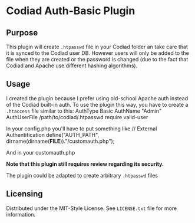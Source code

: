 # Codiad Auth-Basic Plugin

## Purpose

This plugin will create `.htpasswd` file in your Codiad folder an take care that it is synced to the Codiad user DB. However users will only be added to the file when they are created or the password is changed (due to the fact that Codiad and Apache use different hashing algorithms).

## Usage

I created the plugin because I prefer using old-school Apache auth instead of the Codiad built-in auth. To use the plugin this way, you have to create a `.htaccess` file similar to this:
    AuthType Basic
    AuthName "Admin"
    AuthUserFile /path/to/codiad/.htpasswd
    require valid-user

In your config.php you'll have to put something like
    // External Authentification
    define("AUTH_PATH", dirname(dirname(__FILE__))."/customauth.php");

And in your customauth.php
    <?php $_SESSION['user'] = $_SERVER['PHP_AUTH_USER']; ?>

__Note that this plugin still requires review regarding its security.__

The plugin could be adapted to create arbitrary `.htpasswd` files

## Licensing

Distributed under the MIT-Style License. See `LICENSE.txt` file for more information. 
